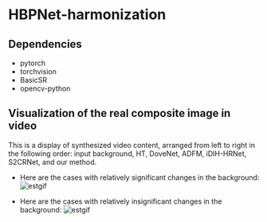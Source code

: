 # HBPNet-harmonization

## Dependencies
* pytorch
* torchvision
* BasicSR
* opencv-python

## Visualization of the real composite image in video
This is a display of synthesized video content, arranged from left to right in the following order: input background, HT, DoveNet, ADFM, iDIH-HRNet, S2CRNet, and our method.
* Here are the cases with relatively significant changes in the background:
![estgif](https://github.com/a656418zz/HBPNet-harmonization/blob/main/gif/video_candle_womethod.gif)

* Here are the cases with relatively insignificant changes in the background:
![estgif](https://github.com/a656418zz/HBPNet-harmonization/blob/main/gif/video_snorkeling_womethod.gif)
